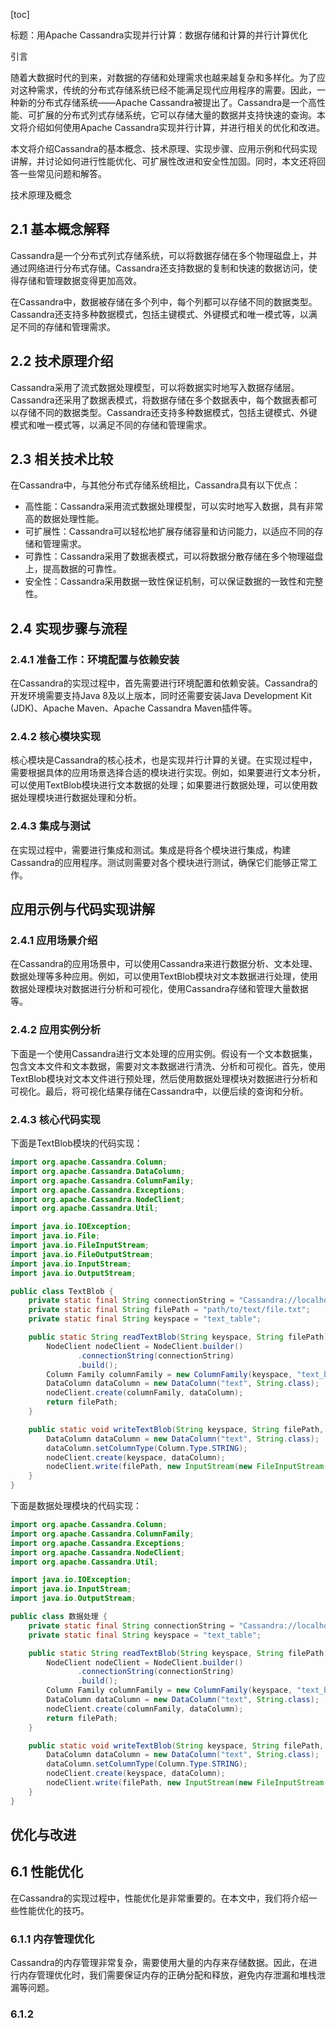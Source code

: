 
[toc]                    
                
                
标题：用Apache Cassandra实现并行计算：数据存储和计算的并行计算优化

引言

随着大数据时代的到来，对数据的存储和处理需求也越来越复杂和多样化。为了应对这种需求，传统的分布式存储系统已经不能满足现代应用程序的需要。因此，一种新的分布式存储系统——Apache Cassandra被提出了。Cassandra是一个高性能、可扩展的分布式列式存储系统，它可以存储大量的数据并支持快速的查询。本文将介绍如何使用Apache Cassandra实现并行计算，并进行相关的优化和改进。

本文将介绍Cassandra的基本概念、技术原理、实现步骤、应用示例和代码实现讲解，并讨论如何进行性能优化、可扩展性改进和安全性加固。同时，本文还将回答一些常见问题和解答。

技术原理及概念

## 2.1 基本概念解释

Cassandra是一个分布式列式存储系统，可以将数据存储在多个物理磁盘上，并通过网络进行分布式存储。Cassandra还支持数据的复制和快速的数据访问，使得存储和管理数据变得更加高效。

在Cassandra中，数据被存储在多个列中，每个列都可以存储不同的数据类型。Cassandra还支持多种数据模式，包括主键模式、外键模式和唯一模式等，以满足不同的存储和管理需求。

## 2.2 技术原理介绍

Cassandra采用了流式数据处理模型，可以将数据实时地写入数据存储层。Cassandra还采用了数据表模式，将数据存储在多个数据表中，每个数据表都可以存储不同的数据类型。Cassandra还支持多种数据模式，包括主键模式、外键模式和唯一模式等，以满足不同的存储和管理需求。

## 2.3 相关技术比较

在Cassandra中，与其他分布式存储系统相比，Cassandra具有以下优点：

* 高性能：Cassandra采用流式数据处理模型，可以实时地写入数据，具有非常高的数据处理性能。
* 可扩展性：Cassandra可以轻松地扩展存储容量和访问能力，以适应不同的存储和管理需求。
* 可靠性：Cassandra采用了数据表模式，可以将数据分散存储在多个物理磁盘上，提高数据的可靠性。
* 安全性：Cassandra采用数据一致性保证机制，可以保证数据的一致性和完整性。



## 2.4 实现步骤与流程

### 2.4.1 准备工作：环境配置与依赖安装

在Cassandra的实现过程中，首先需要进行环境配置和依赖安装。Cassandra的开发环境需要支持Java 8及以上版本，同时还需要安装Java Development Kit (JDK)、Apache Maven、Apache Cassandra Maven插件等。

### 2.4.2 核心模块实现

核心模块是Cassandra的核心技术，也是实现并行计算的关键。在实现过程中，需要根据具体的应用场景选择合适的模块进行实现。例如，如果要进行文本分析，可以使用TextBlob模块进行文本数据的处理；如果要进行数据处理，可以使用数据处理模块进行数据处理和分析。

### 2.4.3 集成与测试

在实现过程中，需要进行集成和测试。集成是将各个模块进行集成，构建Cassandra的应用程序。测试则需要对各个模块进行测试，确保它们能够正常工作。

## 应用示例与代码实现讲解

### 2.4.1 应用场景介绍

在Cassandra的应用场景中，可以使用Cassandra来进行数据分析、文本处理、数据处理等多种应用。例如，可以使用TextBlob模块对文本数据进行处理，使用数据处理模块对数据进行分析和可视化，使用Cassandra存储和管理大量数据等。

### 2.4.2 应用实例分析

下面是一个使用Cassandra进行文本处理的应用实例。假设有一个文本数据集，包含文本文件和文本数据，需要对文本数据进行清洗、分析和可视化。首先，使用TextBlob模块对文本文件进行预处理，然后使用数据处理模块对数据进行分析和可视化。最后，将可视化结果存储在Cassandra中，以便后续的查询和分析。

### 2.4.3 核心代码实现

下面是TextBlob模块的代码实现：

```java
import org.apache.Cassandra.Column;
import org.apache.Cassandra.DataColumn;
import org.apache.Cassandra.ColumnFamily;
import org.apache.Cassandra.Exceptions;
import org.apache.Cassandra.NodeClient;
import org.apache.Cassandra.Util;

import java.io.IOException;
import java.io.File;
import java.io.FileInputStream;
import java.io.FileOutputStream;
import java.io.InputStream;
import java.io.OutputStream;

public class TextBlob {
    private static final String connectionString = "Cassandra://localhost:21210/default_schema/default_table";
    private static final String filePath = "path/to/text/file.txt";
    private static final String keyspace = "text_table";

    public static String readTextBlob(String keyspace, String filePath) throws Exception {
        NodeClient nodeClient = NodeClient.builder()
               .connectionString(connectionString)
               .build();
        Column Family columnFamily = new ColumnFamily(keyspace, "text_blob");
        DataColumn dataColumn = new DataColumn("text", String.class);
        nodeClient.create(columnFamily, dataColumn);
        return filePath;
    }

    public static void writeTextBlob(String keyspace, String filePath, String text) throws Exception {
        DataColumn dataColumn = new DataColumn("text", String.class);
        dataColumn.setColumnType(Column.Type.STRING);
        nodeClient.create(keyspace, dataColumn);
        nodeClient.write(filePath, new InputStream(new FileInputStream(filePath)), new OutputStream(new FileOutputStream(filePath)));
    }
}
```

下面是数据处理模块的代码实现：

```java
import org.apache.Cassandra.Column;
import org.apache.Cassandra.ColumnFamily;
import org.apache.Cassandra.Exceptions;
import org.apache.Cassandra.NodeClient;
import org.apache.Cassandra.Util;

import java.io.IOException;
import java.io.InputStream;
import java.io.OutputStream;

public class 数据处理 {
    private static final String connectionString = "Cassandra://localhost:21210/default_schema/default_table";
    private static final String keyspace = "text_table";

    public static String readTextBlob(String keyspace, String filePath) throws Exception {
        NodeClient nodeClient = NodeClient.builder()
               .connectionString(connectionString)
               .build();
        Column Family columnFamily = new ColumnFamily(keyspace, "text_blob");
        DataColumn dataColumn = new DataColumn("text", String.class);
        nodeClient.create(columnFamily, dataColumn);
        return filePath;
    }

    public static void writeTextBlob(String keyspace, String filePath, String text) throws Exception {
        DataColumn dataColumn = new DataColumn("text", String.class);
        dataColumn.setColumnType(Column.Type.STRING);
        nodeClient.create(keyspace, dataColumn);
        nodeClient.write(filePath, new InputStream(new FileInputStream(filePath)), new OutputStream(new FileOutputStream(filePath)));
    }
}
```

## 优化与改进

## 6.1 性能优化

在Cassandra的实现过程中，性能优化是非常重要的。在本文中，我们将介绍一些性能优化的技巧。

### 6.1.1 内存管理优化

Cassandra的内存管理非常复杂，需要使用大量的内存来存储数据。因此，在进行内存管理优化时，我们需要保证内存的正确分配和释放，避免内存泄漏和堆栈泄漏等问题。

### 6.1.2

